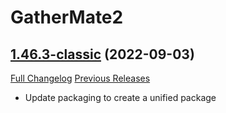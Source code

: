 # GatherMate2

## [1.46.3-classic](https://github.com/Nevcairiel/GatherMate2/tree/1.46.3-classic) (2022-09-03)
[Full Changelog](https://github.com/Nevcairiel/GatherMate2/compare/1.46.2-classic...1.46.3-classic) [Previous Releases](https://github.com/Nevcairiel/GatherMate2/releases)

- Update packaging to create a unified package  
